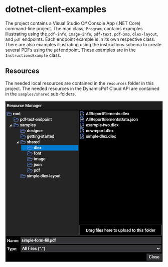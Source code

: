 # dotnet-client-examples

The project contains a Visual Studio C# Console App (.NET Core) command-line project. The man class, `Program`, contains examples illustrating using the `pdf-info`, `image-info`, `pdf-text`, `pdf-xmp`, `dlex-layout`, and `pdf` endpoints.  Each endpoint example is in its own respective class. There are also examples illustrating using the instructions schema to create several PDFs using the `pdf`endpoint. These examples are in the `InstructionsExample` class.

## Resources

The needed local resources are contained in the `resources` folder in this project. The needed resources in the DynamicPdf Cloud API are contained in the `samples/shared` sub-folders.

![](./dotnet-client-examples/resources/cloudapi-screenshot.png)



